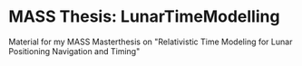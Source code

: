 # MASS Thesis: LunarTimeModelling
Material for my MASS Masterthesis on "Relativistic Time Modeling for Lunar Positioning Navigation and Timing"
